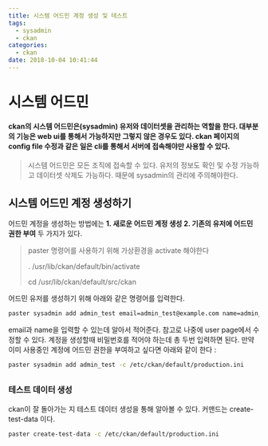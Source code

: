 ```yaml
---
title: 시스템 어드민 계정 생성 및 테스트
tags:
  - sysadmin
  - ckan
categories:
  - ckan
date: 2018-10-04 10:41:44
---
```



# 시스템 어드민

#### ckan의 시스템 어드민은(sysadmin) 유저와 데이터셋을 관리하는 역할을 한다. 대부분의 기능은 web ui를 통해서 가능하지만 그렇지 않은 경우도 있다. ckan 페이지의 config file 수정과 같은 일은 cli를 통해서 서버에 접속해야만 사용할 수 있다.

> 시스템 어드민은 모든 조직에 접속할 수 있다. 유저의 정보도 확인 및 수정 가능하고 데이터셋 삭제도 가능하다. 때문에 sysadmin의 관리에 주의해야한다. 



## 시스템 어드민 계정 생성하기

어드민 계정을 생성하는 방법에는 **1. 새로운 어드민 계정 생성 2. 기존의 유저에 어드민 권한 부여** 두 가지가 있다. 

> paster 명령어를 사용하기 위해 가상환경을 activate 해야한다
>
> . /usr/lib/ckan/default/bin/activate
>
> cd /usr/lib/ckan/default/src/ckan

어드민 유저를 생성하기 위해 아래와 같은 명령어를 입력한다.

```sh
paster sysadmin add admin_test email=admin_test@example.com name=admin_test -c /etc/ckan/default/production.ini
```

email과 name을 입력할 수 있는데 알아서 적어준다. 참고로 나중에 user page에서 수정할 수 있다. 계정을 생성할때 비밀번호를 적어야 하는데 총 두번 입력하면 된다. 만약 이미 사용중인 계정에 어드민 권한을 부여하고 싶다면 아래와 같이 한다 : 

```sh
paster sysadmin add admin_test -c /etc/ckan/default/production.ini
```

##

### 테스트 데이터 생성

ckan이 잘 돌아가는 지 테스트 데이터 생성을 통해 알아볼 수 있다. 커맨드는 create-test-data 이다.

```sh
paster create-test-data -c /etc/ckan/default/production.ini
```



